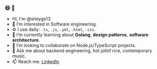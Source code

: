 ### 😄 👋

- Hi, I'm @sheygs13
- 🔭 I’m interested in Software engineering.
- ⚙️ I use daily: `.ts`, `.js`, `.yml`, `.html`, `.css`.
- 🌱 I’m currently learning about **Golang**, **design patterns**, **software architecture**.
- 👯 I’m looking to collaborate on Node.js/TypeScript projects.
- 💬 Ask me about backend engineering, hot jollof rice, contemporary music.
- 📫 Reach me: [LinkedIn](https://www.linkedin.com/in/olusegun-ekoh-872932178/)

<!--
**sheygs13/sheygs13** is a ✨ _special_ ✨ repository because its `README.md` (this file) appears on your GitHub profile.
-->
